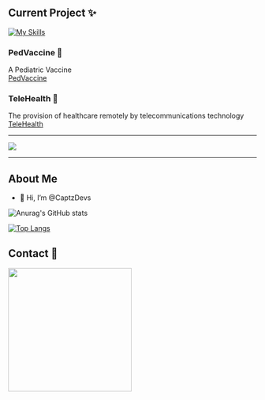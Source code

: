 ## Current Project ✨  



[![My Skills](https://skillicons.dev/icons?i=html,css,js,jquery,nodejs,react,nextjs,express,php,mysql,github,mongodb)](https://skillicons.dev)

### PedVaccine 💉
A Pediatric Vaccine  
<a href="https://github.com/CaptzDevs/pedVaccine">
  PedVaccine
</a>


### TeleHealth 📱   
The provision of healthcare remotely by telecommunications technology  
<a href="https://github.com/CaptzDevs/teleHealth">
  TeleHealth
</a>

---
<a href="https://github.com/CaptzDevs/terminalATM">
  <img align="center" src="https://github-readme-stats.vercel.app/api/pin/?username=CaptzDevs&repo=terminalATM" /> 
</a>


-------

## About Me
- 👋 Hi, I’m @CaptzDevs

![Anurag's GitHub stats](https://github-readme-stats.vercel.app/api?username=CaptzDevs&show_icons=true&theme=tokyonight)  

[![Top Langs](https://github-readme-stats.vercel.app/api/top-langs/?username=CaptzDevs&layout=compact)](https://github.com/anuraghazra/github-readme-stats)

## Contact 💌
 [<img width='250' src="https://img.shields.io/badge/-Captun Siwakorn-1877F2?style=for-the-badge&logo=Facebook&logoColor=white"/>](https://www.facebook.com/CaptainSiwakorn1)
 
 
 
<!---
CaptzDevs/CaptzDevs is a ✨ special ✨ repository because its `README.md` (this file) appears on your GitHub profile.
You can click the Preview link to take a look at your changes.
--->

